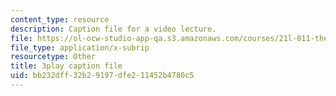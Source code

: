 ```yaml
---
content_type: resource
description: Caption file for a video lecture.
file: https://ol-ocw-studio-app-qa.s3.amazonaws.com/courses/21l-011-the-film-experience-fall-2013/bb232dff32b29197dfe211452b4780c5_NOT1VZrNkMo.srt
file_type: application/x-subrip
resourcetype: Other
title: 3play caption file
uid: bb232dff-32b2-9197-dfe2-11452b4780c5
---
```

